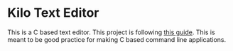 # Kilo Text Editor
This is a C based text editor. This project is following [this guide](http://viewsourcecode.org/snaptoken/kilo/index.html). This is meant to be good practice for making C based command line applications.
